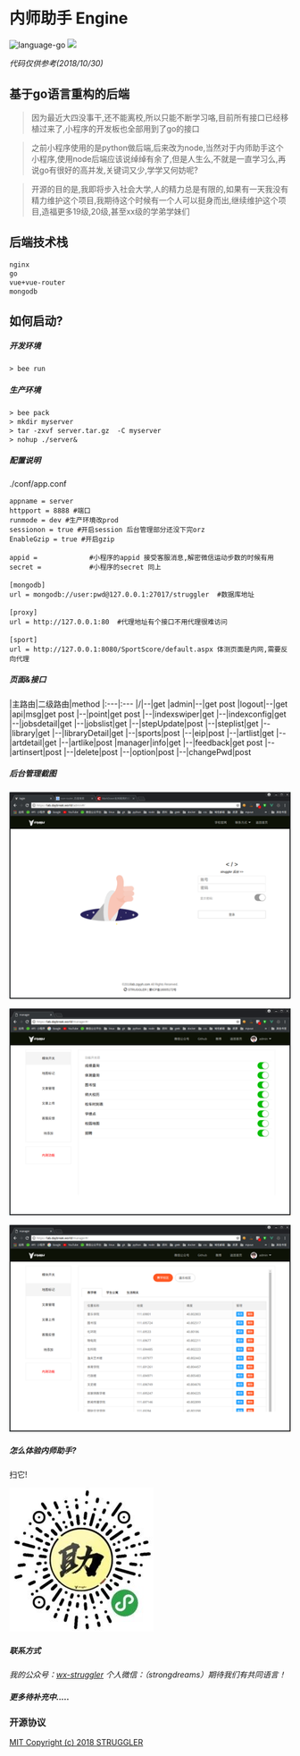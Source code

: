 # 内师助手 Engine


![language-go](https://img.shields.io/badge/language-Go-blue.svg)
[![](https://img.shields.io/badge/license-MIT-red.svg)](https://github.com/strugglerx/gpaCalculator/blob/master/LICENSE)

*代码仅供参考(2018/10/30)*

## 基于go语言重构的后端
>  因为最近大四没事干,还不能离校,所以只能不断学习咯,目前所有接口已经移植过来了,小程序的开发板也全部用到了go的接口

>  之前小程序使用的是python做后端,后来改为node,当然对于内师助手这个小程序,使用node后端应该说绰绰有余了,但是人生么,不就是一直学习么,再说go有很好的高并发,关键词又少,学学又何妨呢?

> 开源的目的是,我即将步入社会大学,人的精力总是有限的,如果有一天我没有精力维护这个项目,我期待这个时候有一个人可以挺身而出,继续维护这个项目,造福更多19级,20级,甚至xx级的学弟学妹们

## 后端技术栈

```
nginx
go
vue+vue-router
mongodb
```

## 如何启动?

##### 开发环境
```
> bee run
```
##### 生产环境
```
> bee pack
> mkdir myserver
> tar -zxvf server.tar.gz  -C myserver
> nohup ./server&
```
##### 配置说明

./conf/app.conf

```
appname = server
httpport = 8888 #端口
runmode = dev #生产环境改prod
sessionon = true #开启session 后台管理部分还没下完orz
EnableGzip = true #开启gzip

appid =             #小程序的appid 接受客服消息,解密微信运动步数的时候有用
secret =            #小程序的secret 同上

[mongodb]   
url = mongodb://user:pwd@127.0.0.1:27017/struggler  #数据库地址

[proxy]
url = http://127.0.0.1:80  #代理地址有个接口不用代理很难访问

[sport]
url = http://127.0.0.1:8080/SportScore/default.aspx 体测页面是内网,需要反向代理
```
##### 页面&接口

|主路由|二级路由|method
|:---|:---
|/|--|get
|admin|--|get post
|logout|--|get
|api|msg|get post
|--|point|get post
|--|indexswiper|get
|--|indexconfig|get
|--|jobsdetail|get
|--|jobslist|get
|--|stepUpdate|post
|--|steplist|get
|--|library|get
|--|libraryDetail|get
|--|sports|post
|--|eip|post
|--|artlist|get
|--|artdetail|get
|--|artlike|post
|manager|info|get
|--|feedback|get post
|--|artinsert|post
|--|delete|post
|--|option|post
|--|changePwd|post

##### 后台管理截图

![模块开关](./google-chrome_20181030111528.png)

![模块开关](./google-chrome_20181030104626.png)


![坐标管理](./google-chrome_20181030104635.png)

##### 怎么体验内师助手?


扫它!

![](./gg_20180603205458.jpg)

##### 联系方式

*我的公众号：[wx-struggler](https://mp.weixin.qq.com/s/KOydGJa7D3dJzl9fvOUTQg)*
*个人微信：（strongdreams）期待我们有共同语言！*



##### 更多待补充中.....


### 开源协议

[MIT Copyright (c) 2018 STRUGGLER](https://github.com/strugglerx/nsEngine/blob/master/LICENSE)
